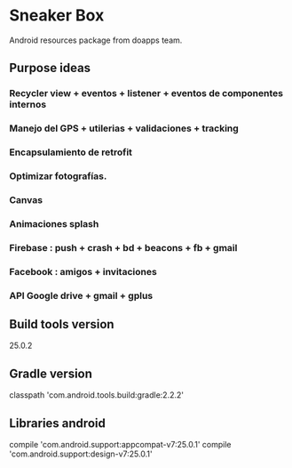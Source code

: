 # Sneaker Box

Android resources package from doapps team.

## Purpose ideas
### Recycler view + eventos + listener + eventos de componentes internos
### Manejo del GPS + utilerias + validaciones + tracking
### Encapsulamiento de retrofit
### Optimizar fotografías.
### Canvas
### Animaciones splash
### Firebase : push + crash + bd + beacons + fb + gmail
### Facebook : amigos + invitaciones
### API Google drive + gmail + gplus


## Build tools version
25.0.2

## Gradle version
classpath 'com.android.tools.build:gradle:2.2.2'


## Libraries android
compile 'com.android.support:appcompat-v7:25.0.1'
compile 'com.android.support:design-v7:25.0.1'
